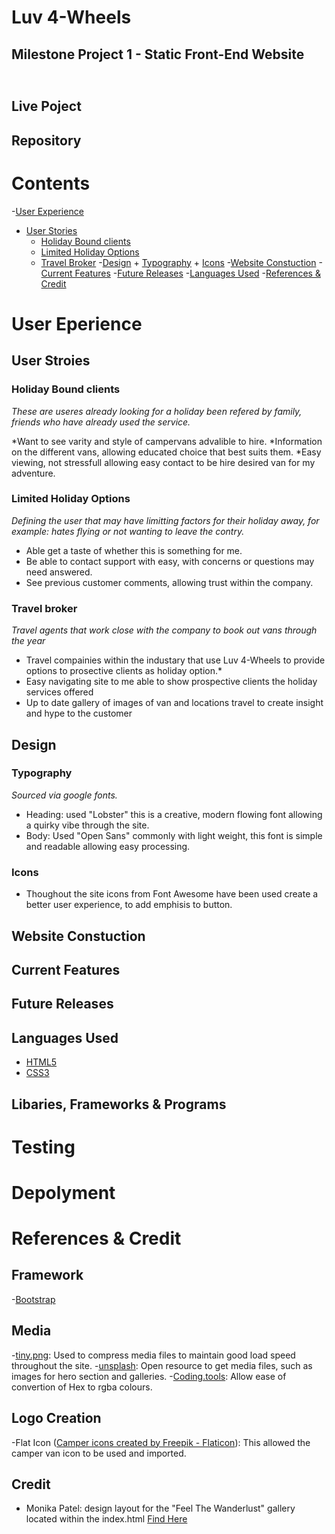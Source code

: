 # Luv 4-Wheels 
## Milestone Project 1 - Static Front-End Website 

<h2 align="center"><img></h2>

## Live Poject 


## Repository 

# Contents

-[User Experience](#user-eperience)
   * [User Stories](#user-stroies)
     + [Holiday Bound clients](#holiday-bound-clients)
     + [Limited Holiday Options](#limited-holiday-options)
     + [Travel Broker](#travel-broker)
-[Design](#design)
    + [Typography](#typography)
    + [Icons](#icon)
-[Website Constuction](#website-constuction)
-[Current Features](#current-features)
-[Future Releases](#future-releases)
-[Languages Used](#languages-used)
-[References & Credit](#references--credit)







# User Eperience

## User Stroies 

### Holiday Bound clients 

*These are useres already looking for a holiday been refered by family, friends who have already used the service.*

*Want to see varity and style of campervans advalible to hire. 
*Information on the different vans, allowing educated choice that best suits them. 
*Easy viewing, not stressfull allowing easy contact to be hire desired van for my adventure. 

### Limited Holiday Options 

*Defining the user that may have limitting factors for their holiday away, for example: hates flying or not wanting to leave the contry.*

* Able get a taste of whether this is something for me. 
* Be able to contact support with easy, with concerns or questions may need answered. 
* See previous customer comments, allowing trust within the company. 

### Travel broker 

*Travel agents that work close with the company to book out vans through the year* 

* Travel compainies within the industary that use Luv 4-Wheels to provide options to prosective clients as holiday option.*
* Easy navigating site to me able to show prospective clients the holiday services offered 
* Up to date gallery of images of van and locations travel to create insight and hype to the customer 

## Design 

### Typography 

*Sourced via google fonts.* 

- Heading: used "Lobster" this is a creative, modern flowing font allowing a quirky vibe through the site. 
- Body: Used "Open Sans" commonly with light weight, this font is simple and readable allowing easy processing. 

### Icons 

- Thoughout the site icons from Font Awesome have been used create a better user experience, to add emphisis to button. 

## Website Constuction 

## Current Features 

## Future Releases 

## Languages Used 

- [HTML5](https://www.w3schools.com/whatis/whatis_html.asp)
- [CSS3](https://www.w3schools.com/whatis/whatis_css.asp)

## Libaries, Frameworks & Programs 

# Testing 

# Depolyment 

# References & Credit 

## Framework

-[Bootstrap](https://getbootstrap.com/docs/5.2/getting-started/contents/#bootstrap-source-code)

## Media

-[tiny.png](https://tinypng.com/): Used to compress media files to maintain good load speed throughout the site. 
-[unsplash](https://unsplash.com/): Open resource to get media files, such as images for hero section and galleries. 
-[Coding.tools](https://coding.tools/hex-to-rgba): Allow ease of convertion of Hex to rgba colours. 

## Logo Creation

-Flat Icon (<a href="https://www.flaticon.com/free-icons/camper" title="camper icons">Camper icons created by Freepik - Flaticon</a>): This allowed the camper van icon to be used and imported. 

## Credit 

- Monika Patel: design layout for the "Feel The Wanderlust" gallery located within the index.html [Find Here](https://codepen.io/IamMonikaPatel/pen/yqGKgj)